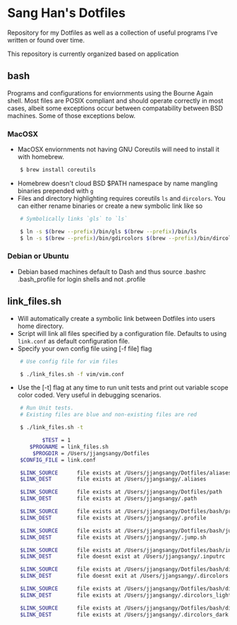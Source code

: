 Sang Han's Dotfiles
====================

Repository for my Dotfiles as well as a collection of
useful programs I've written or found
over time.

This repository is currently organized based on application

bash
----
Programs and configurations for enviornments using the Bourne Again
shell. Most files are POSIX compliant and should operate correctly
in most cases, albeit some exceptions occur between compatability
between BSD machines. Some of those exceptions below.

### MacOSX

* MacOSX enviornments not having GNU Coreutils will need to install it
  with homebrew.

``` bash
    $ brew install coreutils
```

* Homebrew doesn't cloud BSD $PATH namespace by name mangling
  binaries prepended with `g`
* Files and directory highlighting requires coreutils `ls` and `dircolors`.
  You can either rename binaries or create a new symbolic link like so

``` bash
    # Symbolically links `gls` to `ls`

    $ ln -s $(brew --prefix)/bin/gls $(brew --prefix)/bin/ls
    $ ln -s $(brew --prefix)/bin/gdircolors $(brew --prefix)/bin/dircolors
```

### Debian or Ubuntu

* Debian based machines default to Dash and thus source .bashrc
  .bash_profile for login shells and not .profile

link_files.sh
-------------

* Will automatically create a symbolic link between Dotfiles
  into users home directory.
* Script will link all files specified by a configuration file.
  Defaults to using `link.conf` as default configuration file.
* Specify your own config file using [-f file] flag

``` bash
    # Use config file for vim files

    $ ./link_files.sh -f vim/vim.conf
```

* Use the [-t] flag at any time to run unit tests and print out
  variable scope color coded. Very useful in debugging scenarios.

``` bash
    # Run Unit tests.
    # Existing files are blue and non-existing files are red

    $ ./link_files.sh -t

           $TEST = 1
       $PROGNAME = link_files.sh
        $PROGDIR = /Users/jjangsangy/Dotfiles
    $CONFIG_FILE = link.conf

    $LINK_SOURCE      file exists at /Users/jjangsangy/Dotfiles/aliases
    $LINK_DEST        file exists at /Users/jjangsangy/.aliases

    $LINK_SOURCE      file exists at /Users/jjangsangy/Dotfiles/path
    $LINK_DEST        file exists at /Users/jjangsangy/.path

    $LINK_SOURCE      file exists at /Users/jjangsangy/Dotfiles/bash/profile
    $LINK_DEST        file exists at /Users/jjangsangy/.profile

    $LINK_SOURCE      file exists at /Users/jjangsangy/Dotfiles/bash/jump.sh
    $LINK_DEST        file exists at /Users/jjangsangy/.jump.sh

    $LINK_SOURCE      file exists at /Users/jjangsangy/Dotfiles/bash/inputrc
    $LINK_DEST        file doesnt exist at /Users/jjangsangy/.inputrc

    $LINK_SOURCE      file exists at /Users/jjangsangy/Dotfiles/bash/dircolors
    $LINK_DEST        file doesnt exit at /Users/jjangsangy/.dircolors

    $LINK_SOURCE      file exists at /Users/jjangsangy/Dotfiles/bash/dircolors_light
    $LINK_DEST        file exists at /Users/jjangsangy/.dircolors_light

    $LINK_SOURCE      file exists at /Users/jjangsangy/Dotfiles/bash/dircolors_dark
    $LINK_DEST        file exists at /Users/jjangsangy/.dircolors_dark
```
